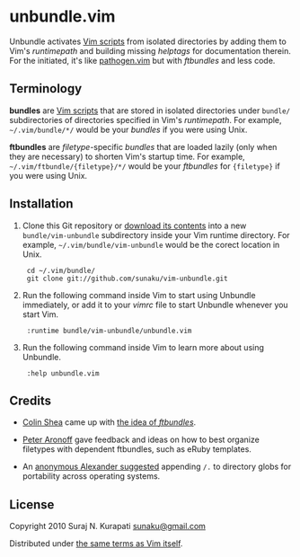 # unbundle.vim

Unbundle activates [Vim scripts] from isolated directories by adding them to
Vim's *runtimepath* and building missing *helptags* for documentation therein.
For the initiated, it's like [pathogen.vim] but with *ftbundles* and less code.

## Terminology

**bundles** are [Vim scripts] that are stored in isolated directories under
`bundle/` subdirectories of directories specified in Vim's *runtimepath*.  For
example, `~/.vim/bundle/*/` would be your *bundles* if you were using Unix.

**ftbundles** are *filetype*-specific *bundles* that are loaded lazily (only
when they are necessary) to shorten Vim's startup time.  For example,
`~/.vim/ftbundle/{filetype}/*/` would be your *ftbundles* for `{filetype}` if
you were using Unix.

## Installation

1. Clone this Git repository or [download its contents][downloads] into a new
   `bundle/vim-unbundle` subdirectory inside your Vim runtime directory.  For
   example, `~/.vim/bundle/vim-unbundle` would be the corect location in Unix.

        cd ~/.vim/bundle/
        git clone git://github.com/sunaku/vim-unbundle.git

2. Run the following command inside Vim to start using Unbundle immediately,
   or add it to your *vimrc* file to start Unbundle whenever you start Vim.

        :runtime bundle/vim-unbundle/unbundle.vim

3. Run the following command inside Vim to learn more about using Unbundle.

        :help unbundle.vim

## Credits

* [Colin Shea](https://github.com/evaryont) came up with [the idea of
  *ftbundles*](https://github.com/sunaku/vim-unbundle/issues/2).

* [Peter Aronoff](http://ithaca.arpinum.org) gave feedback and ideas on how to
  best organize filetypes with dependent ftbundles, such as eRuby templates.

* An [anonymous Alexander suggested](
  http://snk.tuxfamily.org/log/vim-script-management-system.html#IDComment98711660)
  appending `/.` to directory globs for portability across operating systems.

## License

Copyright 2010 Suraj N. Kurapati <sunaku@gmail.com>

Distributed under [the same terms as Vim itself][license].

[Vim scripts]: http://www.vim.org/scripts/
[license]: http://vimdoc.sourceforge.net/htmldoc/uganda.html#license
[downloads]: https://github.com/sunaku/vim-unbundle/downloads
[pathogen.vim]: https://github.com/tpope/vim-pathogen#readme
